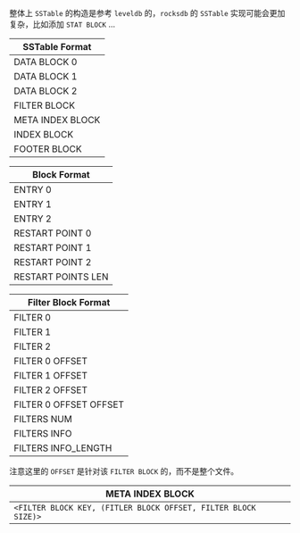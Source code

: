 整体上 `SSTable` 的构造是参考 `leveldb` 的，`rocksdb` 的 `SSTable` 实现可能会更加复杂，比如添加 `STAT BLOCK` ...

| SSTable Format   |
| ---------------- |
| DATA BLOCK 0     |
| DATA BLOCK 1     |
| DATA BLOCK 2     |
| FILTER BLOCK     |
| META INDEX BLOCK |
| INDEX BLOCK      |
| FOOTER BLOCK     |


| Block Format       |
| ------------------ |
| ENTRY 0            |
| ENTRY 1            |
| ENTRY 2            |
| RESTART POINT 0    |
| RESTART POINT 1    |
| RESTART POINT 2    |
| RESTART POINTS LEN |


| Filter Block Format    |
| ---------------------- |
| FILTER 0               |
| FILTER 1               |
| FILTER 2               |
| FILTER 0 OFFSET        |
| FILTER 1 OFFSET        |
| FILTER 2 OFFSET        |
| FILTER 0 OFFSET OFFSET |
| FILTERS NUM            |
| FILTERS INFO           |
| FILTERS INFO_LENGTH    |


注意这里的 `OFFSET` 是针对该 `FILTER BLOCK` 的，而不是整个文件。


| META INDEX BLOCK                                               |
| -------------------------------------------------------------- |
| `<FILTER BLOCK KEY, (FITLER BLOCK OFFSET, FILTER BLOCK SIZE)>` |
